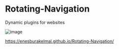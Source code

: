 # Rotating-Navigation

Dynamic plugins for websites

![image](https://user-images.githubusercontent.com/92387865/155811804-e46e9639-c976-4763-8dc4-b7aa7e7012e1.png)

https://enesburakelmal.github.io/Rotating-Navigation/
